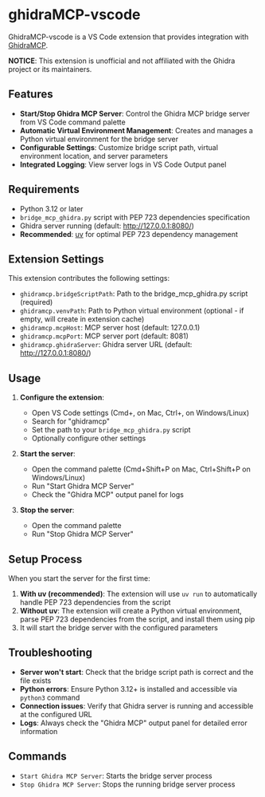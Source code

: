 # ghidraMCP-vscode

GhidraMCP-vscode is a VS Code extension that provides integration with [GhidraMCP](https://github.com/LaurieWired/GhidraMCP).

**NOTICE**: This extension is unofficial and not affiliated with the Ghidra project or its maintainers.

## Features

- **Start/Stop Ghidra MCP Server**: Control the Ghidra MCP bridge server from VS Code command palette
- **Automatic Virtual Environment Management**: Creates and manages a Python virtual environment for the bridge server
- **Configurable Settings**: Customize bridge script path, virtual environment location, and server parameters
- **Integrated Logging**: View server logs in VS Code Output panel

## Requirements

- Python 3.12 or later
- `bridge_mcp_ghidra.py` script with PEP 723 dependencies specification
- Ghidra server running (default: http://127.0.0.1:8080/)
- **Recommended**: [uv](https://docs.astral.sh/uv/) for optimal PEP 723 dependency management

## Extension Settings

This extension contributes the following settings:

* `ghidramcp.bridgeScriptPath`: Path to the bridge_mcp_ghidra.py script (required)
* `ghidramcp.venvPath`: Path to Python virtual environment (optional - if empty, will create in extension cache)
* `ghidramcp.mcpHost`: MCP server host (default: 127.0.0.1)
* `ghidramcp.mcpPort`: MCP server port (default: 8081)  
* `ghidramcp.ghidraServer`: Ghidra server URL (default: http://127.0.0.1:8080/)

## Usage

1. **Configure the extension**:
   - Open VS Code settings (Cmd+, on Mac, Ctrl+, on Windows/Linux)
   - Search for "ghidramcp"
   - Set the path to your `bridge_mcp_ghidra.py` script
   - Optionally configure other settings

2. **Start the server**:
   - Open the command palette (Cmd+Shift+P on Mac, Ctrl+Shift+P on Windows/Linux)
   - Run "Start Ghidra MCP Server"
   - Check the "Ghidra MCP" output panel for logs

3. **Stop the server**:
   - Open the command palette
   - Run "Stop Ghidra MCP Server"

## Setup Process

When you start the server for the first time:

1. **With uv (recommended)**: The extension will use `uv run` to automatically handle PEP 723 dependencies from the script
2. **Without uv**: The extension will create a Python virtual environment, parse PEP 723 dependencies from the script, and install them using pip
3. It will start the bridge server with the configured parameters

## Troubleshooting

- **Server won't start**: Check that the bridge script path is correct and the file exists
- **Python errors**: Ensure Python 3.12+ is installed and accessible via `python3` command
- **Connection issues**: Verify that Ghidra server is running and accessible at the configured URL
- **Logs**: Always check the "Ghidra MCP" output panel for detailed error information

## Commands

- `Start Ghidra MCP Server`: Starts the bridge server process
- `Stop Ghidra MCP Server`: Stops the running bridge server process

